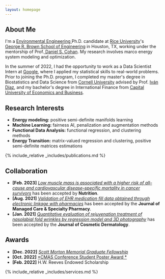 ```yaml
---
layout: homepage
---
```


## About Me

I'm a <a href="https://profiles.rice.edu/student/chen-chen/" target="_blank"> Environmental Engineering </a> Ph.D. candidate at <a href="https://www.rice.edu/" target="_blank"> Rice University</a>'s <a href="https://cee.rice.edu/" target="_blank"> George R. Brown School of Engineering</a> in Houston, TX, working under the mentorship of Prof.<a href="https://profiles.rice.edu/faculty/daniel-cohan" target="_blank"> Daniel S. Cohan</a>. My research involves marco energy system modeling and optimization.

In the summer of 2022, I had the opportunity to work as a Data Scientist Intern at <a href="https://about.google" target="_blank"> Google</a>, where I applied my statistical skills to real-world problems. 
Prior to joining the Ph.D. program, I completed my master's degree in Biostatistics and Data Science from <a href="https://www.cornell.edu" target = "_blank"> Cornell University</a> advised by Prof. <a href= "https://www.idiaz.xyz" target = "_blank"> Iván Díaz</a>, and my bachelor's degree in International Finance from <a href="https://www.cueb.edu.cn" target = "_blank"> Capital University of Economics and Business</a>. 

## Research Interests
- **Energy modeling:** positive semi-definite manifolds learning
- **Machine Learning:** fairness AI, penalization and augmentation methods
- **Functional Data Analysis:** functional regression, and clustering methods
- **Energy Transition:** matrix-valued regression and clustering, positive semi-definite matrices estimations


{% include_relative _includes/publications.md %}

<!-- {% include_relative _includes/projects.md %} -->

<!-- {% include_relative _includes/talks.md %} -->







## Collaboration

<!-- - **[Feb. 2020]** Our paper about incremental learning is accepted to CVPR 2020.
- **[Feb. 2020]** We will host the ACM Multimedia Asia 2020 conference in Singapore!
- **[Sept. 2019]** Our paper about few-shot learning is accepted to NeurIPS 2019. -->
- **[Feb. 2023]** <a href="https://www.sciencedirect.com/science/article/pii/S089990072200346X" target="_blank">*Low muscle mass is associated with a higher risk of all–cause and cardiovascular disease–specific mortality in cancer survivors*</a> has been accepted by **Nutrition**. 
- **[Aug. 2021]** <a href="https://www.jmcp.org/doi/full/10.18553/jmcp.2021.27.10.1482" target="_blank">*Validation of EHR medication fill data obtained through electronic linkage with pharmacies*</a> has been accepted by the **Journal of Managed Care & Specialty Pharmacy**.
- **[Jan. 2021]** <a href="https://onlinelibrary.wiley.com/doi/abs/10.1111/jocd.13486" target="_blank">*Quantitative evaluation of rejuvenation treatment of nasolabial fold wrinkles by regression model and 3D photography*</a> has been accepted by the **Journal of Cosmetic Dermatology**.

## Awards
- **[Dec. 2022]** <a href="https://kenkennedy.rice.edu/funding/sponsored-fellowships" target="_blank">*Scott Morton Memorial Graduate Fellowship*</a>
- **[Oct. 2022]** <a href="https://twitter.com/CMAS_Center/status/1582778652256657411?s=20&t=h5vFzhI_B-fkoFcN5-F0ow" target="_blank">*CMAS Conference Student Poster Award *</a>
- **[Feb. 2022]** H.W. Reeves Endowed Scholarship

{% include_relative _includes/services.md %}


